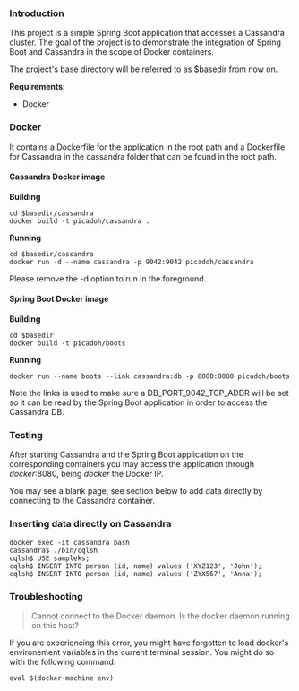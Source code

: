 ### Introduction
This project is a simple Spring Boot application that accesses a Cassandra cluster. The goal
of the project is to demonstrate the integration of Spring Boot and Cassandra in the scope of
Docker containers.

The project's base directory will be referred to as $basedir from now on.

**Requirements:**

- Docker

### Docker
It contains a Dockerfile for the application in the root path and a Dockerfile for Cassandra 
in the cassandra folder that can be found in the root path.

#### Cassandra Docker image

**Building**

    cd $basedir/cassandra
    docker build -t picadoh/cassandra .

**Running**

    cd $basedir/cassandra
    docker run -d --name cassandra -p 9042:9042 picadoh/cassandra

Please remove the -d option to run in the foreground.

#### Spring Boot Docker image

**Building**

    cd $basedir
    docker build -t picadoh/boots

**Running**

    docker run --name boots --link cassandra:db -p 8080:8080 picadoh/boots

Note the links is used to make sure a DB_PORT_9042_TCP_ADDR will be set so it can be read by
the Spring Boot application in order to access the Cassandra DB.

### Testing
After starting Cassandra and the Spring Boot application on the corresponding containers
you may access the application through _docker_:8080, being _docker_ the Docker IP.

You may see a blank page, see section below to add data directly by connecting to the
Cassandra container.

### Inserting data directly on Cassandra

    docker exec -it cassandra bash
    cassandra$ ./bin/cqlsh
    cqlsh$ USE sampleks;
    cqlsh$ INSERT INTO person (id, name) values ('XYZ123', 'John');
    cqlsh$ INSERT INTO person (id, name) values ('ZYX567', 'Anna');

### Troubleshooting

> Cannot connect to the Docker daemon. Is the docker daemon running on this host?

If you are experiencing this error, you might have forgotten to load docker's environement 
variables in the current terminal session. You might do so with the following command:

    eval $(docker-machine env)

